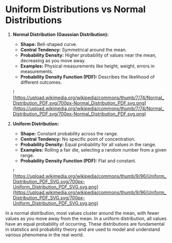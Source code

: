 # Uniform Distributions vs Normal Distributions

1. **Normal Distribution (Gaussian Distribution):**
    - **Shape:** Bell-shaped curve.
    - **Central Tendency:** Symmetrical around the mean.
    - **Probability Density:** Higher probability of values near the mean, decreasing as you move away.
    - **Examples:** Physical measurements like height, weight, errors in measurements.
    - **Probability Density Function (PDF):** Describes the likelihood of different outcomes.
    
    ![https://upload.wikimedia.org/wikipedia/commons/thumb/7/74/Normal_Distribution_PDF.svg/700px-Normal_Distribution_PDF.svg.png](https://upload.wikimedia.org/wikipedia/commons/thumb/7/74/Normal_Distribution_PDF.svg/700px-Normal_Distribution_PDF.svg.png)
    
2. **Uniform Distribution:**
    - **Shape:** Constant probability across the range.
    - **Central Tendency:** No specific point of concentration.
    - **Probability Density:** Equal probability for all values in the range.
    - **Examples:** Rolling a fair die, selecting a random number from a given range.
    - **Probability Density Function (PDF):** Flat and constant.
    
    ![https://upload.wikimedia.org/wikipedia/commons/thumb/9/96/Uniform_Distribution_PDF_SVG.svg/700px-Uniform_Distribution_PDF_SVG.svg.png](https://upload.wikimedia.org/wikipedia/commons/thumb/9/96/Uniform_Distribution_PDF_SVG.svg/700px-Uniform_Distribution_PDF_SVG.svg.png)
    

In a normal distribution, most values cluster around the mean, with fewer values as you move away from the mean. In a uniform distribution, all values have an equal probability of occurring. These distributions are fundamental in statistics and probability theory and are used to model and understand various phenomena in the real world.